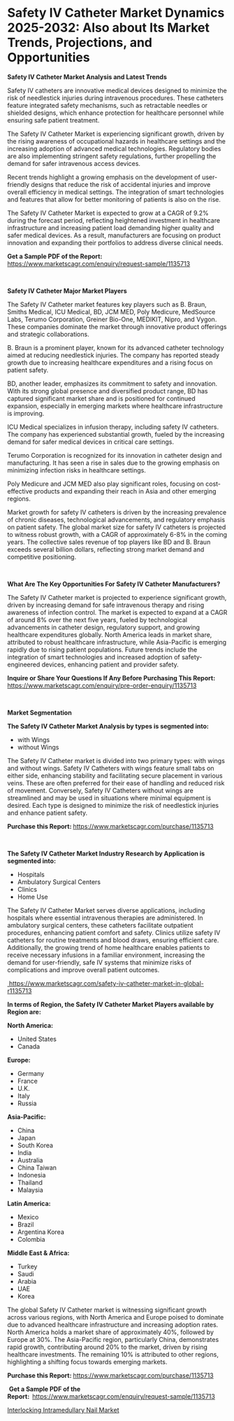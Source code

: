 <p><h1>Safety IV Catheter Market Dynamics 2025-2032: Also about Its Market Trends, Projections, and Opportunities</h1></p><p><strong>Safety IV Catheter Market Analysis and Latest Trends</strong></p>
<p><p>Safety IV catheters are innovative medical devices designed to minimize the risk of needlestick injuries during intravenous procedures. These catheters feature integrated safety mechanisms, such as retractable needles or shielded designs, which enhance protection for healthcare personnel while ensuring safe patient treatment. </p><p>The Safety IV Catheter Market is experiencing significant growth, driven by the rising awareness of occupational hazards in healthcare settings and the increasing adoption of advanced medical technologies. Regulatory bodies are also implementing stringent safety regulations, further propelling the demand for safer intravenous access devices. </p><p>Recent trends highlight a growing emphasis on the development of user-friendly designs that reduce the risk of accidental injuries and improve overall efficiency in medical settings. The integration of smart technologies and features that allow for better monitoring of patients is also on the rise. </p><p>The Safety IV Catheter Market is expected to grow at a CAGR of 9.2% during the forecast period, reflecting heightened investment in healthcare infrastructure and increasing patient load demanding higher quality and safer medical devices. As a result, manufacturers are focusing on product innovation and expanding their portfolios to address diverse clinical needs.</p></p>
<p><strong>Get a Sample PDF of the Report:&nbsp;</strong> <a href="https://www.marketscagr.com/enquiry/request-sample/1135713?utm_campaign=2271&utm_medium=2&utm_source=Github&utm_content=ia&utm_term=03032025&utm_id=safety-iv-catheter">https://www.marketscagr.com/enquiry/request-sample/1135713</a></p>
<p>&nbsp;</p>
<p><strong>Safety IV Catheter Major Market Players</strong></p>
<p><p>The Safety IV Catheter market features key players such as B. Braun, Smiths Medical, ICU Medical, BD, JCM MED, Poly Medicure, MedSource Labs, Terumo Corporation, Greiner Bio-One, MEDIKIT, Nipro, and Vygon. These companies dominate the market through innovative product offerings and strategic collaborations.</p><p>B. Braun is a prominent player, known for its advanced catheter technology aimed at reducing needlestick injuries. The company has reported steady growth due to increasing healthcare expenditures and a rising focus on patient safety.</p><p>BD, another leader, emphasizes its commitment to safety and innovation. With its strong global presence and diversified product range, BD has captured significant market share and is positioned for continued expansion, especially in emerging markets where healthcare infrastructure is improving.</p><p>ICU Medical specializes in infusion therapy, including safety IV catheters. The company has experienced substantial growth, fueled by the increasing demand for safer medical devices in critical care settings.</p><p>Terumo Corporation is recognized for its innovation in catheter design and manufacturing. It has seen a rise in sales due to the growing emphasis on minimizing infection risks in healthcare settings.</p><p>Poly Medicure and JCM MED also play significant roles, focusing on cost-effective products and expanding their reach in Asia and other emerging regions.</p><p>Market growth for safety IV catheters is driven by the increasing prevalence of chronic diseases, technological advancements, and regulatory emphasis on patient safety. The global market size for safety IV catheters is projected to witness robust growth, with a CAGR of approximately 6-8% in the coming years. The collective sales revenue of top players like BD and B. Braun exceeds several billion dollars, reflecting strong market demand and competitive positioning.</p></p>
<p>&nbsp;</p>
<p><strong>What Are The Key Opportunities For Safety IV Catheter Manufacturers?</strong></p>
<p><p>The Safety IV Catheter market is projected to experience significant growth, driven by increasing demand for safe intravenous therapy and rising awareness of infection control. The market is expected to expand at a CAGR of around 8% over the next five years, fueled by technological advancements in catheter design, regulatory support, and growing healthcare expenditures globally. North America leads in market share, attributed to robust healthcare infrastructure, while Asia-Pacific is emerging rapidly due to rising patient populations. Future trends include the integration of smart technologies and increased adoption of safety-engineered devices, enhancing patient and provider safety.</p></p>
<p><strong>Inquire or Share Your Questions If Any Before Purchasing This Report:</strong> <a href="https://www.marketscagr.com/enquiry/pre-order-enquiry/1135713?utm_campaign=2271&utm_medium=2&utm_source=Github&utm_content=ia&utm_term=03032025&utm_id=safety-iv-catheter">https://www.marketscagr.com/enquiry/pre-order-enquiry/1135713</a></p>
<p>&nbsp;</p>
<p><strong>Market Segmentation</strong></p>
<p><strong>The Safety IV Catheter Market Analysis by types is segmented into:</strong></p>
<p><ul><li>with Wings</li><li>without Wings</li></ul></p>
<p><p>The Safety IV Catheter market is divided into two primary types: with wings and without wings. Safety IV Catheters with wings feature small tabs on either side, enhancing stability and facilitating secure placement in various veins. These are often preferred for their ease of handling and reduced risk of movement. Conversely, Safety IV Catheters without wings are streamlined and may be used in situations where minimal equipment is desired. Each type is designed to minimize the risk of needlestick injuries and enhance patient safety.</p></p>
<p><strong>Purchase this Report:&nbsp;</strong><a href="https://www.marketscagr.com/purchase/1135713?utm_campaign=2271&utm_medium=2&utm_source=Github&utm_content=ia&utm_term=03032025&utm_id=safety-iv-catheter">https://www.marketscagr.com/purchase/1135713</a></p>
<p>&nbsp;</p>
<p><strong>The Safety IV Catheter Market Industry Research by Application is segmented into:</strong></p>
<p><ul><li>Hospitals</li><li>Ambulatory Surgical Centers</li><li>Clinics</li><li>Home Use</li></ul></p>
<p><p>The Safety IV Catheter Market serves diverse applications, including hospitals where essential intravenous therapies are administered. In ambulatory surgical centers, these catheters facilitate outpatient procedures, enhancing patient comfort and safety. Clinics utilize safety IV catheters for routine treatments and blood draws, ensuring efficient care. Additionally, the growing trend of home healthcare enables patients to receive necessary infusions in a familiar environment, increasing the demand for user-friendly, safe IV systems that minimize risks of complications and improve overall patient outcomes.</p></p>
<p><a href="https://www.marketscagr.com/safety-iv-catheter-market-in-global-r1135713?utm_campaign=2271&utm_medium=2&utm_source=Github&utm_content=ia&utm_term=03032025&utm_id=safety-iv-catheter">&nbsp;https://www.marketscagr.com/safety-iv-catheter-market-in-global-r1135713</a></p>
<p><strong>In terms of Region, the Safety IV Catheter Market Players available by Region are:</strong></p>
<p>
    <p> <strong> North America: </strong>
        <ul>
            <li>United States</li>
            <li>Canada</li>
        </ul>
        </p> 
    <p> <strong> Europe: </strong>
        <ul>
            <li>Germany</li>
            <li>France</li>
            <li>U.K.</li>
            <li>Italy</li>
            <li>Russia</li>
        </ul>
        </p> 
    <p> <strong> Asia-Pacific: </strong>
        <ul>
            <li>China</li>
            <li>Japan</li>
            <li>South Korea</li>
            <li>India</li>
            <li>Australia</li>
            <li>China Taiwan</li>
            <li>Indonesia</li>
            <li>Thailand</li>
            <li>Malaysia</li>
        </ul>
        </p> 
    <p> <strong> Latin America: </strong>
        <ul>
            <li>Mexico</li>
            <li>Brazil</li>
            <li>Argentina Korea</li>
            <li>Colombia</li>
        </ul>
        </p> 
    <p> <strong> Middle East & Africa: </strong>
        <ul>
            <li>Turkey</li>
            <li>Saudi</li>
            <li>Arabia</li>
            <li>UAE</li>
            <li>Korea</li>
        </ul>
    </p>
    </p>
<p><p>The global Safety IV Catheter market is witnessing significant growth across various regions, with North America and Europe poised to dominate due to advanced healthcare infrastructure and increasing adoption rates. North America holds a market share of approximately 40%, followed by Europe at 30%. The Asia-Pacific region, particularly China, demonstrates rapid growth, contributing around 20% to the market, driven by rising healthcare investments. The remaining 10% is attributed to other regions, highlighting a shifting focus towards emerging markets.</p></p>
<p><strong>Purchase this Report: </strong><a href="https://www.marketscagr.com/purchase/1135713?utm_campaign=2271&utm_medium=2&utm_source=Github&utm_content=ia&utm_term=03032025&utm_id=safety-iv-catheter">https://www.marketscagr.com/purchase/1135713</a></p>
<p>&nbsp;<strong>Get a Sample PDF of the Report:&nbsp;&nbsp;</strong><a href="https://www.marketscagr.com/enquiry/request-sample/1135713?utm_campaign=2271&utm_medium=2&utm_source=Github&utm_content=ia&utm_term=03032025&utm_id=safety-iv-catheter">https://www.marketscagr.com/enquiry/request-sample/1135713</a></p>
<p><strong></strong></p>
<p><p><a href="https://github.com/MonroeBullock54/Market-Research-Report-List-1/blob/main/interlocking-intramedullary-nail-market.md?utm_campaign=2271&utm_medium=2&utm_source=Github&utm_content=ia&utm_term=03032025&utm_id=safety-iv-catheter">Interlocking Intramedullary Nail Market</a></p></p>